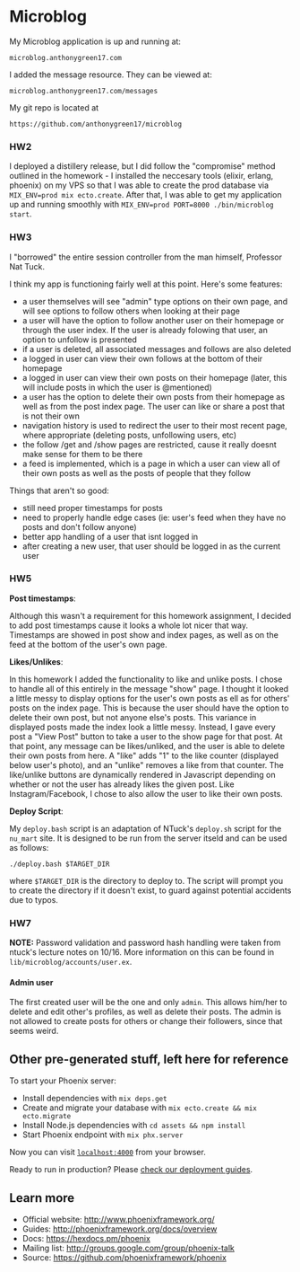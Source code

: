 # Microblog #

My Microblog application is up and running at:

~~~
microblog.anthonygreen17.com
~~~

I added the message resource. They can be viewed at:

~~~
microblog.anthonygreen17.com/messages
~~~

My git repo is located at 

~~~
https://github.com/anthonygreen17/microblog
~~~

### HW2 ###

I deployed a distillery release, but I did follow the "compromise" method outlined in the homework - I installed the neccesary tools (elixir, erlang, phoenix) on my VPS so that I was able to create the prod database via `MIX_ENV=prod mix ecto.create`. After that, I was able to get my application up and running smoothly with `MIX_ENV=prod PORT=8000 ./bin/microblog start`.

### HW3 ###

I "borrowed" the entire session controller from the man himself, Professor Nat Tuck.

I think my app is functioning fairly well at this point. Here's some features:

- a user themselves will see "admin" type options on their own page, and will see options to follow others when looking at their page
- a user will have the option to follow another user on their homepage or through the user index. If the user is already folowing that user, an option to unfollow is presented
- if a user is deleted, all associated messages and follows are also deleted
- a logged in user can view their own follows at the bottom of their homepage
- a logged in user can view their own posts on their homepage (later, this will include posts in which the user is @mentioned)
- a user has the option to delete their own posts from their homepage as well as from the post index page. The user can like or share a post that is not their own
- navigation history is used to redirect the user to their most recent page, where appropriate (deleting posts, unfollowing users, etc)
- the follow /get and /show pages are restricted, cause it really doesnt make sense for them to be there
- a feed is implemented, which is a page in which a user can view all of their own posts as well as the posts of people that they follow

Things that aren't so good:

- still need proper timestamps for posts
- need to properly handle edge cases (ie: user's feed when they have no posts and don't follow anyone)
- better app handling of a user that isnt logged in
- after creating a new user, that user should be logged in as the current user


### HW5 ###

**Post timestamps**:

Although this wasn't a requirement for this homework assignment, I decided to add post timestamps cause it looks a whole lot nicer that way. Timestamps are showed in post show and index pages, as well as on the feed at the bottom of the user's own page.

**Likes/Unlikes**:

In this homework I added the functionality to like and unlike posts. I chose to handle all of this entirely in the message "show" page. I thought it looked a little messy to display options for the user's own posts as ell as for others' posts on the index page. This is because the user should have the option to delete their own post, but not anyone else's posts. This variance in displayed posts made the index look a little messy. Instead, I gave every post a "View Post" button to take a user to the show page for that post. At that point, any message can be likes/unliked, and the user is able to delete their own posts from here. A "like" adds "1" to the like counter (displayed below user's photo), and an "unlike" removes a like from that counter. The like/unlike buttons are dynamically rendered in Javascript depending on whether or not the user has already likes the given post. Like Instagram/Facebook, I chose to also allow the user to like their own posts.


**Deploy Script**:

My `deploy.bash` script is an adaptation of NTuck's `deploy.sh` script for the `nu_mart` site. It is designed to be run from the server itseld and can be used as follows:

~~~
./deploy.bash $TARGET_DIR
~~~

where `$TARGET_DIR` is the directory to deploy to. The script will prompt you to create the directory if it doesn't exist, to guard against potential accidents due to typos.


### HW7 ###

**NOTE:** Password validation and password hash handling were taken from ntuck's lecture notes on 10/16. More information on this can be found in `lib/microblog/accounts/user.ex`.

#### Admin user ####

The first created user will be the one and only `admin`. This allows him/her to delete and edit other's profiles, as well as delete their posts. The admin is not allowed to create posts for others or change their followers, since that seems weird.


## Other pre-generated stuff, left here for reference ##
To start your Phoenix server:

  * Install dependencies with `mix deps.get`
  * Create and migrate your database with `mix ecto.create && mix ecto.migrate`
  * Install Node.js dependencies with `cd assets && npm install`
  * Start Phoenix endpoint with `mix phx.server`

Now you can visit [`localhost:4000`](http://localhost:4000) from your browser.

Ready to run in production? Please [check our deployment guides](http://www.phoenixframework.org/docs/deployment).

## Learn more

  * Official website: http://www.phoenixframework.org/
  * Guides: http://phoenixframework.org/docs/overview
  * Docs: https://hexdocs.pm/phoenix
  * Mailing list: http://groups.google.com/group/phoenix-talk
  * Source: https://github.com/phoenixframework/phoenix
